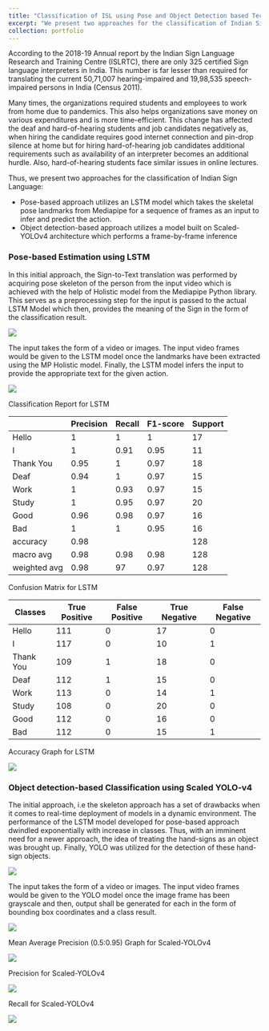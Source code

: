```yaml
---
title: "Classification of ISL using Pose and Object Detection based Techniques"
excerpt: "We present two approaches for the classification of Indian Sign Language: (a) Pose-based approach utilizes an LSTM model which takes the skeletal pose landmarks from Mediapipe for a sequence of frames as an input to infer and predict the action. (b) Object detection-based approach utilizes a model built on Scaled-YOLOv4 architecture which performs a frame-by-frame inference. LSTM model achieved an accuracy of around 98% for 8 classes. However, it was found from experimentation that this approach is not very scalable due to the drastic fall in model performance with increase in number of classes. The object detection route allows us to train far more number of classes (about thrice) on the Scaled-YOLOv4 Architecture with only little impact to performance with rise in number of classes. This provides a better and more scalable solution to Sign-to-Text translation with the ability to infer on images, videos and live-cam.  The final accuracy of our YOLO model was 95.9% for 25 classes. The notebooks utilized for the project are available on github (<a href='https://github.com/paras2001-hub/indian-sign-language-classification'>link</a>).<br/><img src='/images/yolo_imp.png'>"
collection: portfolio
---
```


According to the 2018-19 Annual report by the Indian Sign Language Research and Training Centre (ISLRTC), there are only 325 certified Sign language interpreters in India. This number is far lesser than required for translating the current 50,71,007 hearing-impaired and 19,98,535 speech-impaired persons in India (Census 2011).

Many times, the organizations required students and employees to work from home due to pandemics. This also helps organizations save money on various expenditures and is more time-efficient. This change has affected the deaf and hard-of-hearing students and job candidates negatively as, when hiring the candidate requires good internet connection and pin-drop silence at home but for hiring hard-of-hearing job candidates additional requirements such as availability of an interpreter becomes an additional hurdle. Also, hard-of-hearing students face similar issues in online lectures.

Thus, we present two approaches for the classification of Indian Sign Language:
- Pose-based approach utilizes an LSTM model which takes the skeletal pose landmarks from Mediapipe for a sequence of frames as an input to infer and predict the action.
- Object detection-based approach utilizes a model built on Scaled-YOLOv4 architecture which performs a frame-by-frame inference

### Pose-based Estimation using LSTM

In this initial approach, the Sign-to-Text translation was performed by acquiring pose skeleton of the person from the input video which is achieved with the help of Holistic model from the Mediapipe Python library. This serves as a preprocessing step for the input is passed to the actual LSTM Model which then, provides the meaning of the Sign in the form of the classification result. 

<img src='/images/lstm.png'><br/>

The input takes the form of a video or images. The input video frames would be given to the LSTM model once the landmarks have been extracted using the MP Holistic model. Finally, the LSTM model infers the input to provide the appropriate text for the given action.

<img src='/images/mp_lstm.png'><br/>

Classification Report for LSTM

|            |Precision|Recall|F1-score|Support|
|------------|---------|------|--------|-------|
|Hello       |1        |1     |1       |17     |
|I           |1        |0.91  |0.95    |11     |
|Thank You   |0.95     |1     |0.97    |18     |
|Deaf        |0.94     |1     |0.97    |15     |
|Work        |1        |0.93  |0.97    |15     |
|Study       |1        |0.95  |0.97    |20     |
|Good        |0.96     |0.98  |0.97    |16     |
|Bad         |1        |1     |0.95    |16     |
|accuracy    |0.98     |      |        |128    |
|macro avg   |0.98     |0.98  |0.98    |128    |
|weighted avg|0.98     |97    |0.97    |128    |

Confusion Matrix for LSTM

|Classes  |True Positive|False Positive|True Negative|False Negative|
|---------|-------------|--------------|-------------|--------------|
|Hello    |111          |0             |17           |0             |
|I        |117          |0             |10           |1             |
|Thank You|109          |1             |18           |0             |
|Deaf     |112          |1             |15           |0             |
|Work     |113          |0             |14           |1             |
|Study    |108          |0             |20           |0             |
|Good     |112          |0             |16           |0             |
|Bad      |112          |0             |15           |1             |

Accuracy Graph for LSTM

<img src='/images/lstm_accuracy.png'><br/>

### Object detection-based Classification using Scaled YOLO-v4

The initial approach, i.e the skeleton approach has a set of drawbacks when it comes to real-time deployment of models in a dynamic environment. The performance of the LSTM model developed for pose-based approach dwindled exponentially with increase in classes. Thus, with an imminent need for a newer approach, the idea of treating the hand-signs as an object was brought up. Finally, YOLO was utilized for the detection of these hand-sign objects.

<img src='/images/yolo.png'><br/>

The input takes the form of a video or images. The input video frames would be given to the YOLO model once the image frame has been grayscale and then, output shall be generated for each in the form of bounding box coordinates and a class result.

<img src='/images/yolo_imp.png'><br/>

Mean Average Precision (0.5:0.95) Graph for Scaled-YOLOv4

<img src='/images/mAP_0.5_0.95.png'><br/>

Precision for Scaled-YOLOv4

<img src='/images/precision.png'><br/>

Recall for Scaled-YOLOv4

<img src='/images/recall.png'><br/>

